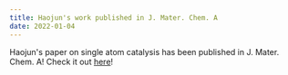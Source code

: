 ```yaml
---
title: Haojun's work published in J. Mater. Chem. A
date: 2022-01-04
---
```


Haojun's paper on single atom catalysis has been published in J. Mater. Chem. A! Check it out [here](https://pubs.rsc.org/en/content/articlelanding/2022/TA/D1TA08502F)!

<!--more-->
